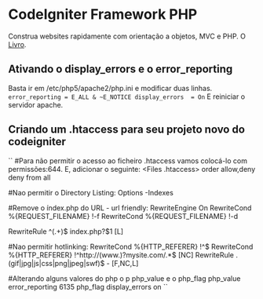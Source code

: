 # CodeIgniter Framework PHP

Construa websites rapidamente com orientação a objetos, MVC e PHP. O [Livro](http://novatec.com.br/livros/codeigniter/).

## Ativando o display_errors e o error_reporting
Basta ir em /etc/php5/apache2/php.ini e modificar duas linhas.
``
error_reporting = E_ALL & ~E_NOTICE
display_errors  = On
``
E reiniciar o servidor apache.

## Criando um .htaccess para seu projeto novo do codeigniter
``
#Para não permitir o acesso ao ficheiro .htaccess vamos colocá-lo com permissões:644. E, adicionar o seguinte:
<Files .htaccess>
order allow,deny
deny from all
</Files>
 
#Nao permitir o Directory Listing:
Options -Indexes
 
#Remove o índex.php do URL - url friendly:
<IfModule mod_rewrite.c>
RewriteEngine On
RewriteCond %{REQUEST_FILENAME} !-f
RewriteCond %{REQUEST_FILENAME} !-d
 
RewriteRule ^(.+)$ index.php?$1 [L]
 
#Nao permitir hotlinking:
RewriteCond %{HTTP_REFERER} !^$
RewriteCond %{HTTP_REFERER} !^http://(www\.)?mysite.com/.*$ [NC]
RewriteRule \.(gif|jpg|js|css|png|jpeg|swf)$ - [F,NC,L]
</IfModule>

#Alterando alguns valores do php o p php_value e o php_flag
php_value    error_reporting    6135
php_flag     display_errors     on
``
